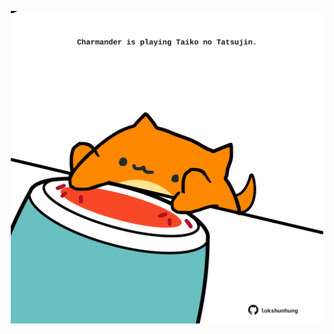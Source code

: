 <!-- built at 12/05/2021, 09:01:50 UTC -->
<p align="center">
  <img width="500" height="500" src="./ReadmeImage.svg">
</p>
